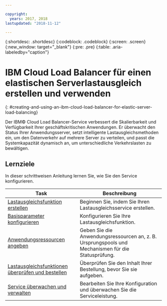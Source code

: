 ```yaml
---

copyright:
  years: 2017, 2018
lastupdated: "2018-11-12"

---
```


{:shortdesc: .shortdesc}
{:codeblock: .codeblock}
{:screen: .screen}
{:new_window: target="_blank"}
{:pre: .pre}
{:table: .aria-labeledby="caption"}

# IBM Cloud Load Balancer für einen elastischen Serverlastausgleich erstellen und verwenden
{: #creating-and-using-an-ibm-cloud-load-balancer-for-elastic-server-load-balancing}

Der IBM© Cloud Load Balancer-Service verbessert die Skalierbarkeit und Verfügbarkeit Ihrer geschäftskritischen Anwendungen. Er überwacht den Status Ihrer Anwendungsserver, setzt intelligente Lastausgleichsmethoden ein, um den Datenverkehr auf mehrere Server zu verteilen, und passt die Systemkapazität dynamisch an, um unterschiedliche Verkehrslasten zu bewältigen. 

## Lernziele

In dieser schrittweisen Anleitung lernen Sie, wie Sie den Service konfigurieren.   


Task  | Beschreibung
------------- | -------------
[Lastausgleichsfunktion erstellen](/docs/infrastructure/loadbalancer-service?topic=loadbalancer-service-creating-an-ibm-cloud-load-balancer) | Beginnen Sie, indem Sie Ihren Lastausgleichsservice erstellen.
[Basisparameter konfigurieren](/docs/infrastructure/loadbalancer-service?topic=loadbalancer-service-configuring-ibm-cloud-load-balancer-parameters) | Konfigurieren Sie Ihre Lastausgleichsfunktion.
[Anwendungsressourcen angeben](/docs/infrastructure/loadbalancer-service?topic=loadbalancer-service-identifying-your-application-server-resources) | Geben Sie die Anwendungsressourcen an, z. B. Ursprungspools und Mechanismen für die Statusprüfung.
[Lastausgleichsfunktionen überprüfen und bestellen](/docs/infrastructure/loadbalancer-service?topic=loadbalancer-service-review-and-place-your-order) | Überprüfen Sie den Inhalt Ihrer Bestellung, bevor Sie sie aufgeben.
[Service überwachen und verwalten](/docs/infrastructure/loadbalancer-service?topic=loadbalancer-service-monitoring-and-managing-your-service) | Bearbeiten Sie Ihre Konfiguration und überwachen Sie die Serviceleistung.
